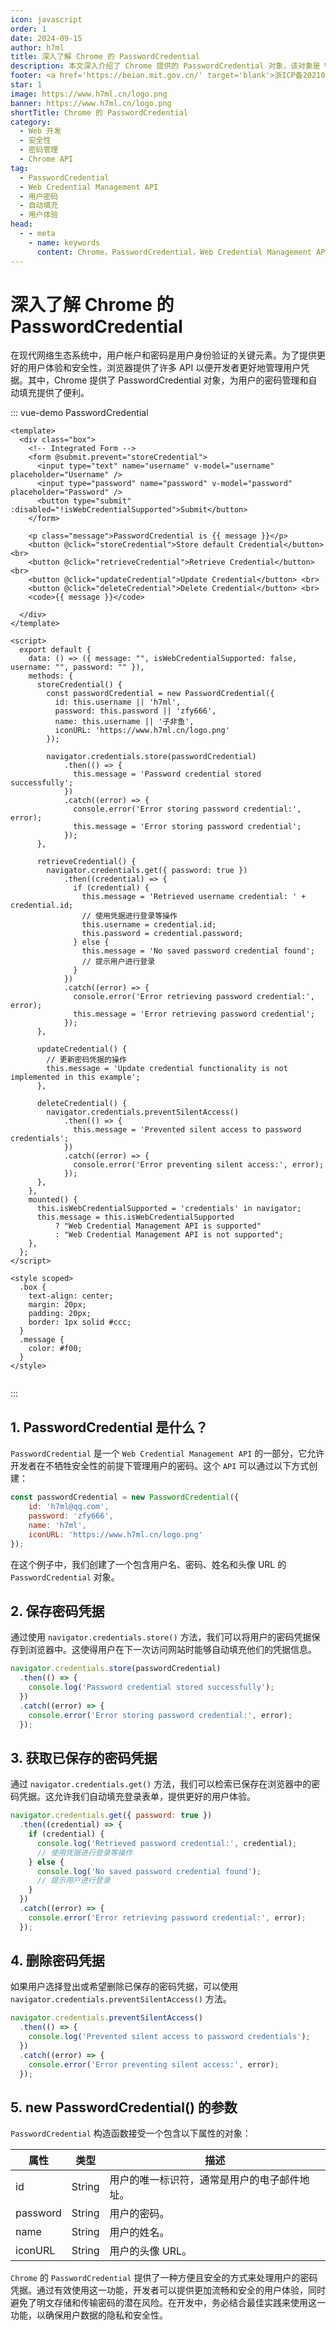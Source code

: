 ```yaml
---
icon: javascript
order: 1
date: 2024-09-15
author: h7ml
title: 深入了解 Chrome 的 PasswordCredential
description: 本文深入介绍了 Chrome 提供的 PasswordCredential 对象，该对象是 Web Credential Management API 的一部分，为用户密码管理和自动填充提供了便利。文章涵盖了创建、保存、获取和删除密码凭据的方法，并强调了提高用户体验和安全性的最佳实践。
footer: <a href='https://beian.mit.gov.cn/' target='blank'>浙ICP备2021037683号-2</a>Chrome 的 PasswordCredential 为处理用户密码凭据提供了方便而安全的方式。开发者可以通过有效使用这一功能提供更流畅和安全的用户体验，同时避免了潜在的安全风险。
star: 1
image: https://www.h7ml.cn/logo.png
banner: https://www.h7ml.cn/logo.png
shortTitle: Chrome 的 PasswordCredential
category:
  - Web 开发
  - 安全性
  - 密码管理
  - Chrome API
tag:
  - PasswordCredential
  - Web Credential Management API
  - 用户密码
  - 自动填充
  - 用户体验
head:
  - - meta
    - name: keywords
      content: Chrome，PasswordCredential，Web Credential Management API，用户密码管理，自动填充，安全性，用户体验
---
```


# 深入了解 Chrome 的 PasswordCredential
在现代网络生态系统中，用户帐户和密码是用户身份验证的关键元素。为了提供更好的用户体验和安全性，浏览器提供了许多 API 以便开发者更好地管理用户凭据。其中，Chrome 提供了 PasswordCredential 对象，为用户的密码管理和自动填充提供了便利。

::: vue-demo PasswordCredential

```vue
<template>
  <div class="box">
    <!-- Integrated Form -->
    <form @submit.prevent="storeCredential">
      <input type="text" name="username" v-model="username" placeholder="Username" />
      <input type="password" name="password" v-model="password" placeholder="Password" />
      <button type="submit" :disabled="!isWebCredentialSupported">Submit</button>
    </form>

    <p class="message">PasswordCredential is {{ message }}</p>
    <button @click="storeCredential">Store default Credential</button> <br>
    <button @click="retrieveCredential">Retrieve Credential</button> <br>
    <button @click="updateCredential">Update Credential</button> <br>
    <button @click="deleteCredential">Delete Credential</button> <br>
    <code>{{ message }}</code>

  </div>
</template>

<script>
  export default {
    data: () => ({ message: "", isWebCredentialSupported: false, username: "", password: "" }),
    methods: {
      storeCredential() {
        const passwordCredential = new PasswordCredential({
          id: this.username || 'h7ml',
          password: this.password || 'zfy666',
          name: this.username || '子非鱼',
          iconURL: 'https://www.h7ml.cn/logo.png'
        });

        navigator.credentials.store(passwordCredential)
            .then(() => {
              this.message = 'Password credential stored successfully';
            })
            .catch((error) => {
              console.error('Error storing password credential:', error);
              this.message = 'Error storing password credential';
            });
      },

      retrieveCredential() {
        navigator.credentials.get({ password: true })
            .then((credential) => {
              if (credential) {
                this.message = 'Retrieved username credential: ' + credential.id;
                // 使用凭据进行登录等操作
                this.username = credential.id;
                this.password = credential.password;
              } else {
                this.message = 'No saved password credential found';
                // 提示用户进行登录
              }
            })
            .catch((error) => {
              console.error('Error retrieving password credential:', error);
              this.message = 'Error retrieving password credential';
            });
      },

      updateCredential() {
        // 更新密码凭据的操作
        this.message = 'Update credential functionality is not implemented in this example';
      },

      deleteCredential() {
        navigator.credentials.preventSilentAccess()
            .then(() => {
              this.message = 'Prevented silent access to password credentials';
            })
            .catch((error) => {
              console.error('Error preventing silent access:', error);
            });
      },
    },
    mounted() {
      this.isWebCredentialSupported = 'credentials' in navigator;
      this.message = this.isWebCredentialSupported
          ? "Web Credential Management API is supported"
          : "Web Credential Management API is not supported";
    },
  };
</script>

<style scoped>
  .box {
    text-align: center;
    margin: 20px;
    padding: 20px;
    border: 1px solid #ccc;
  }
  .message {
    color: #f00;
  }
</style>


```

:::

## 1. PasswordCredential 是什么？

``PasswordCredential`` 是一个 ``Web Credential Management API`` 的一部分，它允许开发者在不牺牲安全性的前提下管理用户的密码。这个 ``API`` 可以通过以下方式创建：

```javascript
const passwordCredential = new PasswordCredential({
    id: 'h7ml@qq.com',
    password: 'zfy666',
    name: 'h7ml',
    iconURL: 'https://www.h7ml.cn/logo.png'
});
```

在这个例子中，我们创建了一个包含用户名、密码、姓名和头像 URL 的 `PasswordCredential` 对象。

## 2. 保存密码凭据

通过使用 ``navigator.credentials.store()`` 方法，我们可以将用户的密码凭据保存到浏览器中。这使得用户在下一次访问网站时能够自动填充他们的凭据信息。

```javascript
navigator.credentials.store(passwordCredential)
  .then(() => {
    console.log('Password credential stored successfully');
  })
  .catch((error) => {
    console.error('Error storing password credential:', error);
  });
```

## 3. 获取已保存的密码凭据


通过 `navigator.credentials.get()` 方法，我们可以检索已保存在浏览器中的密码凭据。这允许我们自动填充登录表单，提供更好的用户体验。

```javascript
navigator.credentials.get({ password: true })
  .then((credential) => {
    if (credential) {
      console.log('Retrieved password credential:', credential);
      // 使用凭据进行登录等操作
    } else {
      console.log('No saved password credential found');
      // 提示用户进行登录
    }
  })
  .catch((error) => {
    console.error('Error retrieving password credential:', error);
  });
```

## 4. 删除密码凭据

如果用户选择登出或希望删除已保存的密码凭据，可以使用 `navigator.credentials.preventSilentAccess()` 方法。

```javascript
navigator.credentials.preventSilentAccess()
  .then(() => {
    console.log('Prevented silent access to password credentials');
  })
  .catch((error) => {
    console.error('Error preventing silent access:', error);
  });

```

## 5.  new PasswordCredential() 的参数

`PasswordCredential` 构造函数接受一个包含以下属性的对象：

| 属性 | 类型 | 描述 |
| --- | --- | --- |
| id | String | 用户的唯一标识符，通常是用户的电子邮件地址。 |
| password | String | 用户的密码。 |
| name | String | 用户的姓名。 |
| iconURL | String | 用户的头像 URL。 |


`Chrome` 的 `PasswordCredential` 提供了一种方便且安全的方式来处理用户的密码凭据。通过有效使用这一功能，开发者可以提供更加流畅和安全的用户体验，同时避免了明文存储和传输密码的潜在风险。在开发中，务必结合最佳实践来使用这一功能，以确保用户数据的隐私和安全性。
